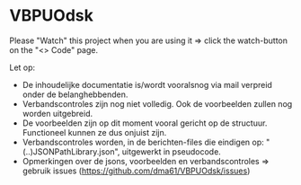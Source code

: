 # VBPUOdsk

Please "Watch" this project when you are using it => click the watch-button on the "<> Code" page.

Let op:
- De inhoudelijke documentatie is/wordt vooralsnog via mail verpreid onder de belanghebbenden.
- Verbandscontroles zijn nog niet volledig. Ook de voorbeelden zullen nog worden uitgebreid.
- De voorbeelden zijn op dit moment vooral gericht op de structuur. Functioneel kunnen ze dus onjuist zijn.
- Verbandscontroles worden, in de berichten-files die eindigen op: "(..)JSONPathLibrary.json", uitgewerkt in pseudocode. 
- Opmerkingen over de jsons, voorbeelden en verbandscontroles => gebruik issues (https://github.com/dma61/VBPUOdsk/issues)
